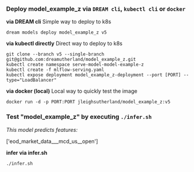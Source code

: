 ### Deploy model_example_z via `DREAM cli`, `kubectl cli` or `docker` 

__via DREAM cli__ 
Simple way to deploy to k8s


```
dream models deploy model_example_z v5
```


__via kubectl directly__
Direct way to deploy to k8s


```
git clone --branch v5 --single-branch git@github.com:dreamutherland/model_example_z.git
kubectl create namespace serve-model-model-example-z
kubectl create -f mlflow-serving.yaml
kubectl expose deployment model_example_z-deployment --port [PORT] --type="LoadBalancer"
```


__via docker (local)__
Local way to quickly test the image


```
docker run -d -p PORT:PORT jleighsutherland/model_example_z:v5
```


### Test "model_example_z" by executing `./infer.sh` 

_This model predicts features:_

['eod_market_data___mcd_us__open']

__infer via infer.sh__ 


```
./infer.sh
```

